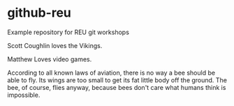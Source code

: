 # github-reu
Example repository for REU git workshops

Scott Coughlin loves the Vikings.

Matthew Loves video games.

According to all known laws of aviation, there is no way a bee should be able to fly. Its wings are too small to get its fat little body off the ground. The bee, of course, flies anyway, because bees don't care what humans think is impossible.

